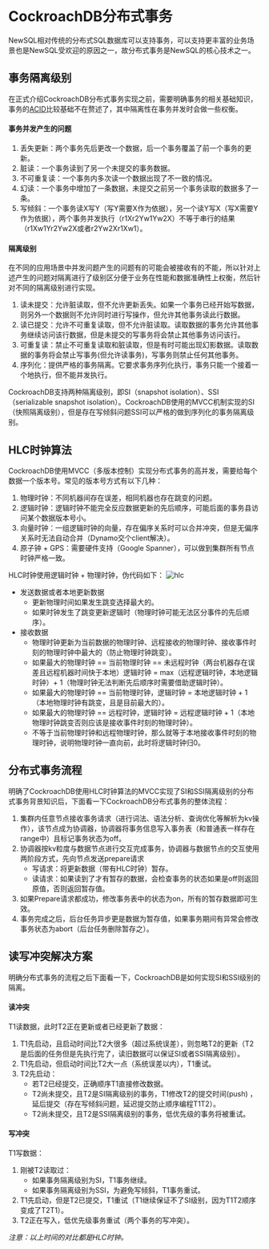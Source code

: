 # CockroachDB分布式事务
NewSQL相对传统的分布式SQL数据库可以支持事务，可以支持更丰富的业务场景也是NewSQL受欢迎的原因之一，故分布式事务是NewSQL的核心技术之一。

## 事务隔离级别
在正式介绍CockroachDB分布式事务实现之前，需要明确事务的相关基础知识，事务的[ACID](https://en.wikipedia.org/wiki/ACID_(computer_science))比较基础不在赘述了，其中隔离性在事务并发时会做一些权衡。

#### 事务并发产生的问题
1. 丢失更新：两个事务先后更改一个数据，后一个事务覆盖了前一个事务的更新。
2. 脏读：一个事务读到了另一个未提交的事务数据。
3. 不可重复读：一个事务内多次读一个数据出现了不一致的情况。
4. 幻读：一个事务中增加了一条数据，未提交之前另一个事务读取的数据多了一条。
5. 写倾斜：一个事务读X写Y（写Y需要X作为依据），另一个读Y写X（写X需要Y作为依据），两个事务并发执行（r1Xr2Yw1Yw2X）不等于串行的结果（r1Xw1Yr2Yw2X或者r2Yw2Xr1Xw1）。

#### 隔离级别
在不同的应用场景中并发问题产生的问题有的可能会被接收有的不能，所以针对上述产生的问题对隔离进行了级别区分便于业务在性能和数据准确性上权衡，然后针对不同的隔离级别进行实现。

1. 读未提交：允许脏读取，但不允许更新丢失。如果一个事务已经开始写数据，则另外一个数据则不允许同时进行写操作，但允许其他事务读此行数据。
2. 读已提交：允许不可重复读取，但不允许脏读取。读取数据的事务允许其他事务继续访问该行数据，但是未提交的写事务将会禁止其他事务访问该行。
3. 可重复读：禁止不可重复读取和脏读取，但是有时可能出现幻影数据。读取数据的事务将会禁止写事务(但允许读事务)，写事务则禁止任何其他事务。
4. 序列化：提供严格的事务隔离。它要求事务序列化执行，事务只能一个接着一个地执行，但不能并发执行。

CockroachDB支持两种隔离级别，即SI（snapshot isolation）、SSI（serializable snapshot isolation）。CockroachDB使用的MVCC机制实现的SI（快照隔离级别），但是存在写倾斜问题SSI可以严格的做到序列化的事务隔离级别。

## HLC时钟算法
CockroachDB使用MVCC（多版本控制）实现分布式事务的高并发，需要给每个数据一个版本号。常见的版本号方式有以下几种：
1. 物理时钟：不同机器间存在误差，相同机器也存在跳变的问题。
2. 逻辑时钟：逻辑时钟不能完全反应数据更新的先后顺序，可能后面的事务县访问某个数据版本号小。
3. 向量时钟：一组逻辑时钟的向量，存在偏序关系时可以合并冲突，但是无偏序关系时无法自动合并（Dynamo交个client解决）。
4. 原子钟 + GPS：需要硬件支持（Google Spanner），可以做到集群所有节点时钟严格一致。

HLC时钟使用逻辑时钟 + 物理时钟，伪代码如下：
![hlc]()

* 发送数据或者本地更新数据
	* 更新物理时间如果发生跳变选择最大的。
	* 如果时钟发生了跳变更新逻辑时（物理时钟可能无法区分事件的先后顺序）。
* 接收数据
	* 物理时钟更新为当前数据的物理时钟、远程接收的物理时钟、接收事件时刻的物理时钟中最大的（防止物理时钟跳变）。
	* 如果最大的物理时钟 == 当前物理时钟 == 未远程时钟（两台机器存在误差且远程机器时间快于本地）逻辑时钟 = max（远程逻辑时钟，本地逻辑时钟）+ 1（物理时钟无法判断先后顺序时需要借助逻辑时钟）。
	* 如果最大的物理时钟 == 当前物理时钟，逻辑时钟 = 本地逻辑时钟 + 1（本地物理时钟有跳变，且是目前最大的）。
	* 如果最大的物理时钟 == 远程时钟，逻辑时钟 = 远程逻辑时钟 + 1（本地物理时钟跳变否则应该是接收事件时刻的物理时钟）。
	* 不等于当前物理时钟和远程物理时钟，那么就等于本地接收事件时刻的物理时钟，说明物理时钟一直向前，此时将逻辑时钟归0。


## 分布式事务流程
明确了CockroachDB使用HLC时钟算法的MVCC实现了SI和SSI隔离级别的分布式事务背景知识后，下面看一下CockroachDB分布式事务的整体流程：
1. 集群内任意节点接收事务请求（进行词法、语法分析、查询优化等解析为kv操作），该节点成为协调器，协调器将事务信息写入事务表（和普通表一样存在range中）且标记事务状态为off。
2. 协调器按kv粒度与数据节点进行交互完成事务，协调器与数据节点的交互使用两阶段方式，先向节点发送prepare请求
	* 写请求：将更新数据（带有HLC时钟）暂存。
	* 读请求：如果读到了才有暂存的数据，会检查事务的状态如果是off则返回原值，否则返回暂存值。
3. 如果Prepare请求都成功，修改事务表中的状态为on，所有的暂存数据即可生效。
4. 事务完成之后，后台任务异步更是数据为暂存值，如果事务期间有异常会修改事务状态为abort（后台任务删除暂存之）。


## 读写冲突解决方案
明确分布式事务的流程之后下面看一下，CockroachDB是如何实现SI和SSI级别的隔离。

#### 读冲突
T1读数据，此时T2正在更新或者已经更新了数据：
1. T1先启动，且启动时间比T2大很多（超过系统误差），则忽略T2的更新（T2是后面的任务但是先执行完了，读旧数据可以保证SI或者SSI隔离级别）。
2. T1先启动，但启动时间比T2大一点（系统误差以内），T1重试。
3. T2先启动：
	* 若T2已经提交，正确顺序T1直接修改数据。
	* T2尚未提交，且T2是SI隔离级别的事务，T1修改T2的提交时间(push) ，延后提交（存在写倾斜问题，延迟提交防止顺序编程T1T2）。
	* T2尚未提交，且T2是SSI隔离级别的事务，低优先级的事务将被重试。

#### 写冲突
T1写数据：
1. 刚被T2读取过：
	* 如果事务隔离级别为SI，T1事务继续。
	* 如果事务隔离级别为SSI，为避免写倾斜，T1事务重试。
2. T1先启动，但是T2已提交，T1重试（T1继续保证不了SI级别，因为T1T2顺序变成了T2T1）。
3. T2正在写入，低优先级事务重试（两个事务的写冲突）。
	
*注意：以上时间的对比都是HLC时钟。*
